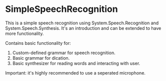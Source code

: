 # SimpleSpeechRecognition
This is a simple speech recognition using System.Speech.Recognition and System.Speech.Synthesis. It's an introduction and can be extended to have more functionality.

Contains basic functionality for:
1. Custom-defined grammar for speech recognition.
2. Basic grammar for dication.
3. Basic synthesizer for reading words and interacting with user.

Important: it's highly recommended to use a seperated microphone.

